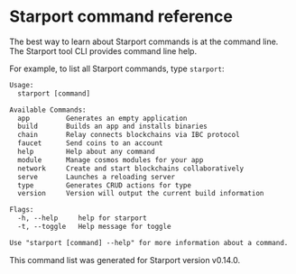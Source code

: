 # Starport command reference

The best way to learn about Starport commands is at the command line. The Starport tool CLI provides command line help. <!-- should we change "application" and "app" to "blockchain" in the command descriptions? I'm confused at the interchangeble terms -->

For example, to list all Starport commands, type `starport`:

```txt
Usage:
  starport [command]

Available Commands:
  app         Generates an empty application
  build       Builds an app and installs binaries
  chain       Relay connects blockchains via IBC protocol
  faucet      Send coins to an account
  help        Help about any command
  module      Manage cosmos modules for your app
  network     Create and start blockchains collaboratively
  serve       Launches a reloading server
  type        Generates CRUD actions for type
  version     Version will output the current build information

Flags:
  -h, --help     help for starport
  -t, --toggle   Help message for toggle

Use "starport [command] --help" for more information about a command.
```

This command list was generated for Starport version v0.14.0.
